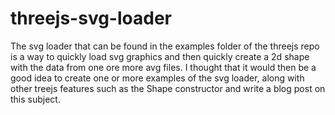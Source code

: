 # threejs-svg-loader

The svg loader that can be found in the examples folder of the threejs repo is a way to quickly load svg graphics and then quickly create a 2d shape with the data from one ore more avg files. I thought that it would then be a good idea to create one or more examples of the svg loader, along with other treejs features such as the Shape constructor and write a blog post on this subject.